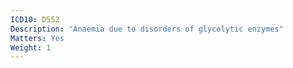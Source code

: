 ```yaml
---
ICD10: D552
Description: "Anaemia due to disorders of glycolytic enzymes"
Matters: Yes
Weight: 1
---
```


